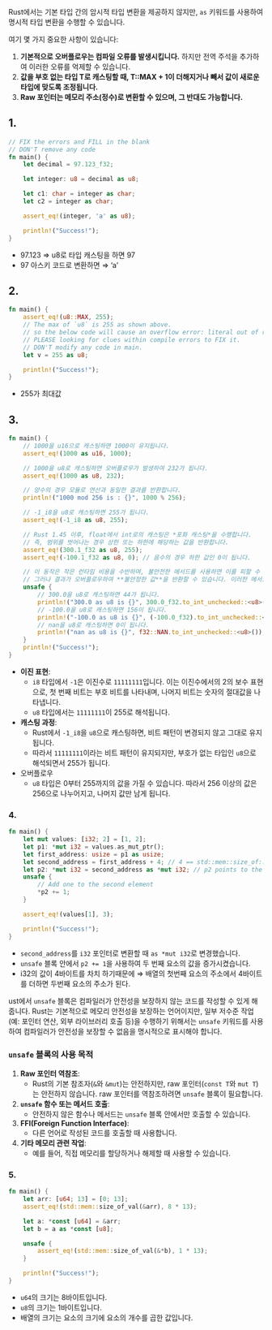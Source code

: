 Rust에서는 기본 타입 간의 암시적 타입 변환을 제공하지 않지만, `as` 키워드를 사용하여 명시적 타입 변환을 수행할 수 있습니다.

여기 몇 가지 중요한 사항이 있습니다:

1. **기본적으로 오버플로우는 컴파일 오류를 발생시킵니다.** 하지만 전역 주석을 추가하여 이러한 오류를 억제할 수 있습니다.
2. **값을 부호 없는 타입 T로 캐스팅할 때, T::MAX + 1이 더해지거나 빼서 값이 새로운 타입에 맞도록 조정됩니다.**
3. **Raw 포인터는 메모리 주소(정수)로 변환할 수 있으며, 그 반대도 가능합니다.**

## 1.

```rust
// FIX the errors and FILL in the blank
// DON'T remove any code
fn main() {
    let decimal = 97.123_f32;

    let integer: u8 = decimal as u8;

    let c1: char = integer as char;
    let c2 = integer as char;

    assert_eq!(integer, 'a' as u8);

    println!("Success!");
}
```

- 97.123 ⇒ u8로 타입 캐스팅을 하면 97
- 97 아스키 코드로 변환하면 ⇒ ‘a’

## 2.

```rust
fn main() {
    assert_eq!(u8::MAX, 255);
    // The max of `u8` is 255 as shown above.
    // so the below code will cause an overflow error: literal out of range for `u8`.
    // PLEASE looking for clues within compile errors to FIX it.
    // DON'T modify any code in main.
    let v = 255 as u8;

    println!("Success!");
}
```

- 255가 최대값

## 3.

```rust
fn main() {
    // 1000을 u16으로 캐스팅하면 1000이 유지됩니다.
    assert_eq!(1000 as u16, 1000);

    // 1000을 u8로 캐스팅하면 오버플로우가 발생하여 232가 됩니다.
    assert_eq!(1000 as u8, 232);

    // 양수의 경우 모듈로 연산과 동일한 결과를 반환합니다.
    println!("1000 mod 256 is : {}", 1000 % 256);

    // -1_i8을 u8로 캐스팅하면 255가 됩니다.
    assert_eq!(-1_i8 as u8, 255);

    // Rust 1.45 이후, float에서 int로의 캐스팅은 *포화 캐스팅*을 수행합니다.
    // 즉, 범위를 벗어나는 경우 상한 또는 하한에 해당하는 값을 반환합니다.
    assert_eq!(300.1_f32 as u8, 255);
    assert_eq!(-100.1_f32 as u8, 0); // 음수의 경우 하한 값인 0이 됩니다.

    // 이 동작은 작은 런타임 비용을 수반하며, 불안전한 메서드를 사용하면 이를 피할 수 있습니다.
    // 그러나 결과가 오버플로우하여 **불안정한 값**을 반환할 수 있습니다. 이러한 메서드는 신중히 사용해야 합니다.
    unsafe {
        // 300.0을 u8로 캐스팅하면 44가 됩니다.
        println!("300.0 as u8 is {}", 300.0_f32.to_int_unchecked::<u8>());
        // -100.0을 u8로 캐스팅하면 156이 됩니다.
        println!("-100.0 as u8 is {}", (-100.0_f32).to_int_unchecked::<u8>());
        // nan을 u8로 캐스팅하면 0이 됩니다.
        println!("nan as u8 is {}", f32::NAN.to_int_unchecked::<u8>());
    }
    println!("Success!");
}

```

- **이진 표현**:
  - `i8` 타입에서 `-1`은 이진수로 `11111111`입니다. 이는 이진수에서의 2의 보수 표현으로, 첫 번째 비트는 부호 비트를 나타내며, 나머지 비트는 숫자의 절대값을 나타냅니다.
  - `u8` 타입에서는 `11111111`이 255로 해석됩니다.
- **캐스팅 과정**:
  - Rust에서 `-1_i8`을 `u8`으로 캐스팅하면, 비트 패턴이 변경되지 않고 그대로 유지됩니다.
  - 따라서 `11111111`이라는 비트 패턴이 유지되지만, 부호가 없는 타입인 `u8`으로 해석되면서 255가 됩니다.
- 오버플로우
  - `u8` 타입은 0부터 255까지의 값을 가질 수 있습니다. 따라서 256 이상의 값은 256으로 나누어지고, 나머지 값만 남게 됩니다.

### 4.

```rust
fn main() {
    let mut values: [i32; 2] = [1, 2];
    let p1: *mut i32 = values.as_mut_ptr();
    let first_address: usize = p1 as usize;
    let second_address = first_address + 4; // 4 == std::mem::size_of::<i32>()
    let p2: *mut i32 = second_address as *mut i32; // p2 points to the 2nd element in values
    unsafe {
        // Add one to the second element
        *p2 += 1;
    }

    assert_eq!(values[1], 3);

    println!("Success!");
}

```

- `second_address`를 `i32` 포인터로 변환할 때 `as *mut i32`로 변경했습니다.
- `unsafe` 블록 안에서 `p2 += 1`을 사용하여 두 번째 요소의 값을 증가시켰습니다.
- i32의 값이 4바이트를 차치 하기때문에 ⇒ 배열의 첫번째 요소의 주소에서 4바이트를 더하면 두번째 요소의 주소가 된다.

ust에서 `unsafe` 블록은 컴파일러가 안전성을 보장하지 않는 코드를 작성할 수 있게 해줍니다. Rust는 기본적으로 메모리 안전성을 보장하는 언어이지만, 일부 저수준 작업(예: 포인터 연산, 외부 라이브러리 호출 등)을 수행하기 위해서는 `unsafe` 키워드를 사용하여 컴파일러가 안전성을 보장할 수 없음을 명시적으로 표시해야 합니다.

### `unsafe` 블록의 사용 목적

1. **Raw 포인터 역참조**:
   - Rust의 기본 참조자(`&`와 `&mut`)는 안전하지만, raw 포인터(`const T`와 `mut T`)는 안전하지 않습니다. raw 포인터를 역참조하려면 `unsafe` 블록이 필요합니다.
2. **`unsafe` 함수 또는 메서드 호출**:
   - 안전하지 않은 함수나 메서드는 `unsafe` 블록 안에서만 호출할 수 있습니다.
3. **FFI(Foreign Function Interface)**:
   - 다른 언어로 작성된 코드를 호출할 때 사용합니다.
4. **기타 메모리 관련 작업**:
   - 예를 들어, 직접 메모리를 할당하거나 해제할 때 사용할 수 있습니다.

### 5.

```rust
fn main() {
    let arr: [u64; 13] = [0; 13];
    assert_eq!(std::mem::size_of_val(&arr), 8 * 13);

    let a: *const [u64] = &arr;
    let b = a as *const [u8];

    unsafe {
        assert_eq!(std::mem::size_of_val(&*b), 1 * 13);
    }

    println!("Success!");
}

```

- `u64`의 크기는 8바이트입니다.
- `u8`의 크기는 1바이트입니다.
- 배열의 크기는 요소의 크기에 요소의 개수를 곱한 값입니다.
